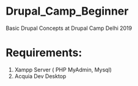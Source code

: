 # Drupal_Camp_Beginner
Basic Drupal Concepts at Drupal Camp Delhi 2019

# Requirements:
1. Xampp Server ( PHP MyAdmin, Mysql)
2. Acquia Dev Desktop
